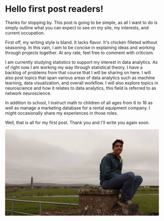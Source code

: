 Hello first post readers!
=========================

Thanks for stopping by. This post is going to be simple, as all I want
to do is simply outline what you can expect to see on my site, my
interests, and current occupation.

First off, my writing style is bland. It lacks flavor. It's chicken
filleted without seasoning. In this vain, I aim to be concise in
explaining ideas and working through projects together. At any rate,
feel free to comment with criticism.

I am currently studying statistics to support my interest in data
analytics. As of right now I am working my way through statistical
theory. I have a backlog of problems from that course that I will be
sharing on here. I will also post topics that span various areas of data
analytics such as machine learning, data visualization, and overall
workflow. I will also explore topics in neuroscience and how it relates
to data analytics, this field is referred to as network neuroscience.

In addition to school, I instruct math to children of all ages from 6 to
18 as well as manage a marketing database for a rental equipment
company. I might occasionally share my experiences in those roles.

Well, that is all for my first post. Thank you and I'll write you again
soon.

![It's me!](/img/26685171_1555234681218869_2645651240845979927_o.jpg)
      
